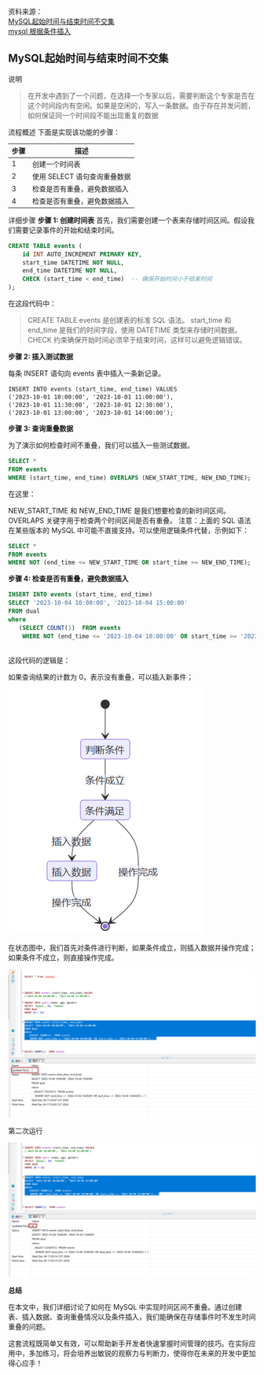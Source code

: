 资料来源：<br/>
[MySQL起始时间与结束时间不交集](https://blog.51cto.com/u_16175468/11689094)<br/>
[mysql 根据条件插入](https://blog.51cto.com/u_16175468/10575376)<br/>

## MySQL起始时间与结束时间不交集

说明

> 在开发中遇到了一个问题，在选择一个专家以后，需要判断这个专家是否在这个时间段内有空闲。如果是空闲的，写入一条数据。由于存在并发问题，如何保证同一个时间段不能出现重复的数据

流程概述
下面是实现该功能的步骤：

| 步骤 | 描述                         |
| ---- | ---------------------------- |
| 1    | 创建一个时间表               |
| 2    | 使用 SELECT 语句查询重叠数据 |
| 3    | 检查是否有重叠，避免数据插入 |
| 4    | 检查是否有重叠，避免数据插入 |

详细步骤
**步骤 1: 创建时间表**
首先，我们需要创建一个表来存储时间区间。假设我们需要记录事件的开始和结束时间。

```sql
CREATE TABLE events (
    id INT AUTO_INCREMENT PRIMARY KEY,
    start_time DATETIME NOT NULL,
    end_time DATETIME NOT NULL,
    CHECK (start_time < end_time)  -- 确保开始时间小于结束时间
);
```

在这段代码中：

>CREATE TABLE events 是创建表的标准 SQL 语法。
>start_time 和 end_time 是我们的时间字段，使用 DATETIME 类型来存储时间数据。
>CHECK 约束确保开始时间必须早于结束时间，这样可以避免逻辑错误。

**步骤 2: 插入测试数据**

每条 INSERT 语句向 events 表中插入一条新记录。

```
INSERT INTO events (start_time, end_time) VALUES
('2023-10-01 10:00:00', '2023-10-01 11:00:00'),
('2023-10-01 11:30:00', '2023-10-01 12:30:00'),
('2023-10-01 13:00:00', '2023-10-01 14:00:00');
```

**步骤 3: 查询重叠数据**

为了演示如何检查时间不重叠，我们可以插入一些测试数据。

```sql
SELECT *
FROM events
WHERE (start_time, end_time) OVERLAPS (NEW_START_TIME, NEW_END_TIME);
```

在这里：

NEW_START_TIME 和 NEW_END_TIME 是我们想要检查的新时间区间。
OVERLAPS 关键字用于检查两个时间区间是否有重叠。
注意：上面的 SQL 语法在某些版本的 MySQL 中可能不直接支持。可以使用逻辑条件代替，示例如下：

```sql
SELECT *
FROM events
WHERE NOT (end_time <= NEW_START_TIME OR start_time >= NEW_END_TIME);
```

**步骤 4: 检查是否有重叠，避免数据插入**

```sql
INSERT INTO events (start_time, end_time) 
SELECT '2023-10-04 10:00:00', '2023-10-04 15:00:00'
FROM dual
where 
   (SELECT COUNT(1)  FROM events
    WHERE NOT (end_time <= '2023-10-04 10:00:00' OR start_time >= '2023-10-04 15:00:00')) < 1
	
```

这段代码的逻辑是：

如果查询结果的计数为 0，表示没有重叠，可以插入新事件；

![image-20241205090048298](img/image-20241205090048298.png)

在状态图中，我们首先对条件进行判断，如果条件成立，则插入数据并操作完成；如果条件不成立，则直接操作完成。





![image-20241205085847953](img/image-20241205085847953.png)

第二次运行

![image-20241205085905217](img/image-20241205085905217.png)

**总结**

在本文中，我们详细讨论了如何在 MySQL 中实现时间区间不重叠。通过创建表、插入数据、查询重叠情况以及条件插入，我们能确保在存储事件时不发生时间重叠的问题。

这套流程既简单又有效，可以帮助新手开发者快速掌握时间管理的技巧。在实际应用中，多加练习，将会培养出敏锐的观察力与判断力，使得你在未来的开发中更加得心应手！